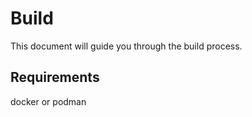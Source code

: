 # Build

This document will guide you through the build process.

## Requirements

docker or podman 